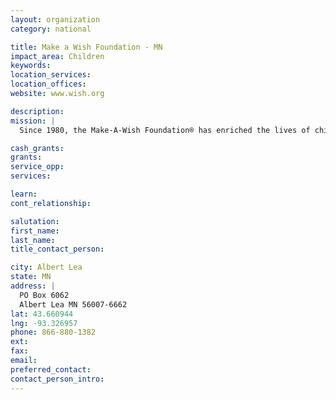 ```yaml
---
layout: organization
category: national

title: Make a Wish Foundation - MN
impact_area: Children
keywords: 
location_services: 
location_offices: 
website: www.wish.org

description: 
mission: |
  Since 1980, the Make-A-Wish Foundation® has enriched the lives of children with life-threatening medical conditions through its wish-granting work. The Foundation's mission reflects the life-changing impact that a Make-A-Wish® experience has on children, families, referral sources, donors, sponsors and entire communities.

cash_grants: 
grants: 
service_opp: 
services: 

learn: 
cont_relationship: 

salutation: 
first_name: 
last_name: 
title_contact_person: 

city: Albert Lea
state: MN
address: |
  PO Box 6062  
  Albert Lea MN 56007-6662
lat: 43.660944
lng: -93.326957
phone: 866-880-1382
ext: 
fax: 
email: 
preferred_contact: 
contact_person_intro: 
---
```

